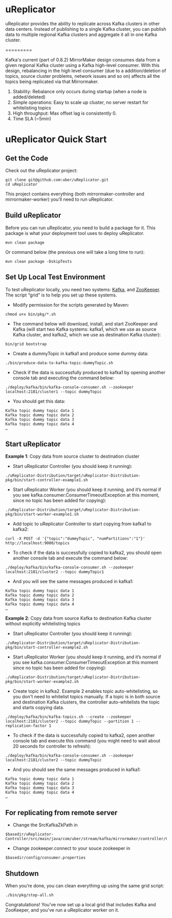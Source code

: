 uReplicator 
============
uReplicator provides the ability to replicate across Kafka clusters in other data centers. Instead of publishing to a single Kafka cluster, you can publish data to multiple regional Kafka clusters and aggregate it all in one Kafka cluster.

=========

Kafka's current (part of 0.8.2) MirrorMaker design consumes data from a given regional Kafka cluster using a Kafka high-level consumer. With this design, rebalancing in the high level consumer (due to a addition/deletion of topics, source cluster problems, network issues and so on) affects all the topics being replicated via that Mirrormaker.

1. Stability: Rebalance only occurs during startup (when a node is added/deleted)
2. Simple operations: Easy to scale up cluster, no server restart for whitelisting topics
3. High throughput: Max offset lag is consistently 0.
4. Time SLA (~5min)

# uReplicator Quick Start

## Get the Code
Check out the uReplicator project:
```
git clone git@github.com:uber/uReplicator.git
cd uReplicator
```
This project contains everything (both mirrormaker-controller and mirrormaker-worker) you’ll need to run uReplicator.

## Build uReplicator
Before you can run uReplicator, you need to build a package for it. This package is what your deployment tool uses to deploy uReplicator.
```
mvn clean package
```
Or command below (the previous one will take a long time to run):
```
mvn clean package -DskipTests
```

## Set Up Local Test Environment
To test uReplicator locally, you need two systems: [Kafka](http://kafka.apache.org/), and [ZooKeeper](http://zookeeper.apache.org/). The script “grid” is to help you set up these systems.
- Modify permission for the scripts generated by Maven:
```
chmod u+x bin/pkg/*.sh
```
- The command below will download, install, and start ZooKeeper and Kafka (will start two Kafka systems: kafka1, which we use as source Kafka cluster, and kafka2, which we use as destination Kafka cluster):
```
bin/grid bootstrap
```
- Create a dummyTopic in kafka1 and produce some dummy data:
```
./bin/produce-data-to-kafka-topic-dummyTopic.sh
```
- Check if the data is successfully produced to kafka1 by opening another console tab and executing the command below:
```
./deploy/kafka/bin/kafka-console-consumer.sh --zookeeper localhost:2181/cluster1 --topic dummyTopic
```
- You should get this data:
```
Kafka topic dummy topic data 1
Kafka topic dummy topic data 2
Kafka topic dummy topic data 3
Kafka topic dummy topic data 4
…
```

## Start uReplicator

**Example 1**: Copy data from source cluster to destination cluster

- Start uReplicator Controller (you should keep it running):
```
./uReplicator-Distribution/target/uReplicator-Distribution-pkg/bin/start-controller-example1.sh
```

- Start uReplicator Worker (you should keep it running, and it’s normal if you see kafka.consumer.ConsumerTimeoutException at this moment, since no topic has been added for copying):
```
./uReplicator-Distribution/target/uReplicator-Distribution-pkg/bin/start-worker-example1.sh
```

- Add topic to uReplicator Controller to start copying from kafka1 to kafka2:
```
curl -X POST -d '{"topic":"dummyTopic", "numPartitions":"1"}' http://localhost:9000/topics
```

- To check if the data is successfully copied to kafka2, you should open another console tab and execute the command below:
```
./deploy/kafka/bin/kafka-console-consumer.sh --zookeeper localhost:2181/cluster2 --topic dummyTopic1
```

- And you will see the same messages produced in kafka1:
```
Kafka topic dummy topic data 1
Kafka topic dummy topic data 2
Kafka topic dummy topic data 3
Kafka topic dummy topic data 4
…
```

**Example 2**: Copy data from source Kafka to destination Kafka cluster without explicitly whitelisting topics

- Start uReplicator Controller (you should keep it running):
```
./uReplicator-Distribution/target/uReplicator-Distribution-pkg/bin/start-controller-example2.sh
```

- Start uReplicator Worker (you should keep it running, and it’s normal if you see kafka.consumer.ConsumerTimeoutException at this moment since no topic has been added for copying):
```
./uReplicator-Distribution/target/uReplicator-Distribution-pkg/bin/start-worker-example2.sh
```

- Create topic in kafka2. Example 2 enables topic auto-whitelisting, so you don't need to whitelist topics manually. If a topic is in both source and destination Kafka clusters, the controller auto-whitelists the topic and starts copying data.

```
./deploy/kafka/bin/kafka-topics.sh --create --zookeeper localhost:2181/cluster2 --topic dummyTopic --partition 1 --replication-factor 1
```

- To check if the data is successfully copied to kafka2, open another console tab and execute this command (you might need to wait about 20 seconds for controller to refresh):
```
./deploy/kafka/bin/kafka-console-consumer.sh --zookeeper localhost:2181/cluster2 --topic dummyTopic
```

- And you should see the same messages produced in kafka1:
```
Kafka topic dummy topic data 1
Kafka topic dummy topic data 2
Kafka topic dummy topic data 3
Kafka topic dummy topic data 4
…
```

## For replicating from remote server 
- Change the SrcKafkaZkPath in 
```
$basedir/uReplicator-Controller/src/main/java/com/uber/stream/kafka/mirrormaker/controller/ControllerStarter.java
```
- Change zookeeper.connect to your souce zookeeper in
```
$basedir/config/consumer.properties
```

## Shutdown
When you’re done, you can clean everything up using the same grid script:
```
./bin/pkg/stop-all.sh
```

Congratulations! You’ve now set up a local grid that includes Kafka and ZooKeeper, and you've run a uReplicator worker on it.
